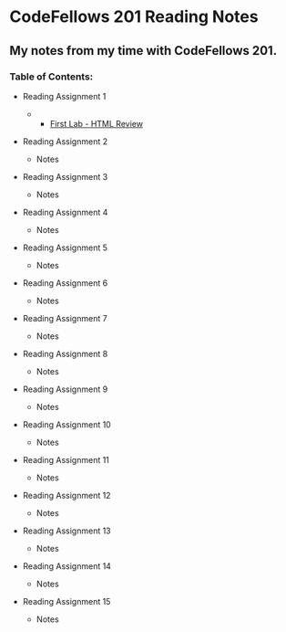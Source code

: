 # CodeFellows 201 Reading Notes
## My notes from my time with CodeFellows 201.

### Table of Contents:
* Reading Assignment 1
  + + [First Lab - HTML Review](https://micgreene.github.io/reading-notes/lab1.html)
  
* Reading Assignment 2
  + Notes
  
* Reading Assignment 3
  + Notes
  
* Reading Assignment 4
  + Notes
  
* Reading Assignment 5
  + Notes
  
* Reading Assignment 6
  + Notes
  
* Reading Assignment 7
  + Notes
  
* Reading Assignment 8
  + Notes
  
* Reading Assignment 9
  + Notes
  
* Reading Assignment 10
  + Notes
  
* Reading Assignment 11
  + Notes
  
* Reading Assignment 12
  + Notes
  
* Reading Assignment 13
  + Notes
  
* Reading Assignment 14
  + Notes
  
* Reading Assignment 15
  + Notes
